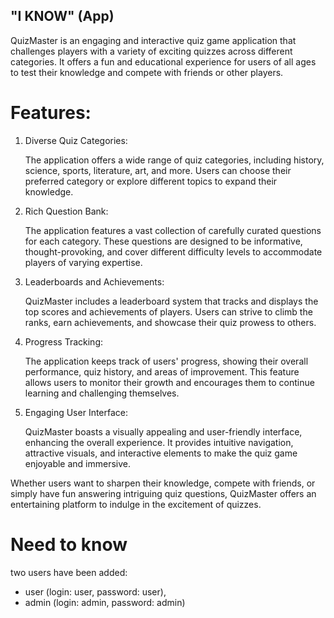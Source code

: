 ## "I KNOW" (App)

QuizMaster is an engaging and interactive quiz game application that challenges players with a variety of exciting quizzes across different categories. It offers a fun and educational experience for users of all ages to test their knowledge and compete with friends or other players.

# Features:
<ol>
<li>
<p>Diverse Quiz Categories: </p>
<p>  The application offers a wide range of quiz categories, including history, science, sports, literature, art, and more. Users can choose their preferred category or explore different topics to expand their knowledge.</p>
</li>
<li>
<p>Rich Question Bank: </p>
<p>The application features a vast collection of carefully curated questions for each category. These questions are designed to be informative, thought-provoking, and cover different difficulty levels to accommodate players of varying expertise.</p>
</li>
<li>
<p>Leaderboards and Achievements: </p>
<p>QuizMaster includes a leaderboard system that tracks and displays the top scores and achievements of players. Users can strive to climb the ranks, earn achievements, and showcase their quiz prowess to others.</p>
</li>
<li>
<p>Progress Tracking: </p>
<p>The application keeps track of users' progress, showing their overall performance, quiz history, and areas of improvement. This feature allows users to monitor their growth and encourages them to continue learning and challenging themselves.</p>
</li>
<li>
<p>Engaging User Interface: </p>
<p>QuizMaster boasts a visually appealing and user-friendly interface, enhancing the overall experience. It provides intuitive navigation, attractive visuals, and interactive elements to make the quiz game enjoyable and immersive.</p>
</li>
</ol>
Whether users want to sharpen their knowledge, compete with friends, or simply have fun answering intriguing quiz questions, QuizMaster offers an entertaining platform to indulge in the excitement of quizzes.

# Need to know
two users have been added:
- user (login: user, password: user),
- admin (login: admin, password: admin)
